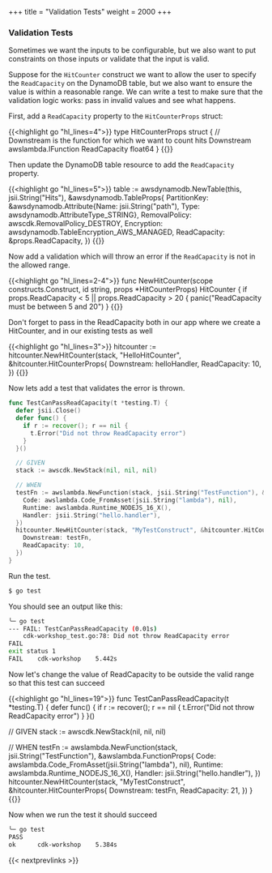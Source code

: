 +++
title = "Validation Tests"
weight = 2000
+++

### Validation Tests

Sometimes we want the inputs to be configurable, but we also want to put constraints on those inputs or validate
that the input is valid.

Suppose for the `HitCounter` construct we want to allow the user to specify the `ReadCapacity` on the DynamoDB
table, but we also want to ensure the value is within a reasonable range. We can write a test to make sure
that the validation logic works: pass in invalid values and see what happens.

First, add a `ReadCapacity` property to the `HitCounterProps` struct:

{{<highlight go "hl_lines=4">}}
type HitCounterProps struct {
  // Downstream is the function for which we want to count hits
	Downstream   awslambda.IFunction
	ReadCapacity float64
}
{{</highlight>}}

Then update the DynamoDB table resource to add the `ReadCapacity` property.

{{<highlight go "hl_lines=5">}}
	table := awsdynamodb.NewTable(this, jsii.String("Hits"), &awsdynamodb.TableProps{
		PartitionKey:  &awsdynamodb.Attribute{Name: jsii.String("path"), Type: awsdynamodb.AttributeType_STRING},
		RemovalPolicy: awscdk.RemovalPolicy_DESTROY,
		Encryption:    awsdynamodb.TableEncryption_AWS_MANAGED,
		ReadCapacity:  &props.ReadCapacity,
	})
{{</highlight>}}

Now add a validation which will throw an error if the `ReadCapacity` is not in the allowed range.

{{<highlight go "hl_lines=2-4">}}
func NewHitCounter(scope constructs.Construct, id string, props *HitCounterProps) HitCounter {
	if props.ReadCapacity < 5 || props.ReadCapacity > 20 {
		panic("ReadCapacity must be between 5 and 20")
	}
{{</highlight>}}

Don't forget to pass in the ReadCapacity both in our app where we create a HitCounter, and in our existing tests as well

{{<highlight go "hl_lines=3">}}
hitcounter := hitcounter.NewHitCounter(stack, "HelloHitCounter", &hitcounter.HitCounterProps{
	Downstream:   helloHandler,
	ReadCapacity: 10,
})
{{</highlight>}}

Now lets add a test that validates the error is thrown.

```go
func TestCanPassReadCapacity(t *testing.T) {
  defer jsii.Close()
  defer func() {
    if r := recover(); r == nil {
      t.Error("Did not throw ReadCapacity error")
    }
  }()

  // GIVEN
  stack := awscdk.NewStack(nil, nil, nil)

  // WHEN
  testFn := awslambda.NewFunction(stack, jsii.String("TestFunction"), &awslambda.FunctionProps{
    Code: awslambda.Code_FromAsset(jsii.String("lambda"), nil),
    Runtime: awslambda.Runtime_NODEJS_16_X(),
    Handler: jsii.String("hello.handler"),
  })
  hitcounter.NewHitCounter(stack, "MyTestConstruct", &hitcounter.HitCounterProps{
    Downstream: testFn,
    ReadCapacity: 10,
  })
}
```

Run the test.

```bash
$ go test
```

You should see an output like this:

```bash
╰─ go test
--- FAIL: TestCanPassReadCapacity (0.01s)
    cdk-workshop_test.go:78: Did not throw ReadCapacity error
FAIL
exit status 1
FAIL    cdk-workshop    5.442s
```

Now let's change the value of ReadCapacity to be outside the valid range so that this test can succeed

{{<highlight go "hl_lines=19">}}
func TestCanPassReadCapacity(t *testing.T) {
  defer func() {
    if r := recover(); r == nil {
      t.Error("Did not throw ReadCapacity error")
    }
  }()

  // GIVEN
  stack := awscdk.NewStack(nil, nil, nil)

  // WHEN
  testFn := awslambda.NewFunction(stack, jsii.String("TestFunction"), &awslambda.FunctionProps{
    Code: awslambda.Code_FromAsset(jsii.String("lambda"), nil),
    Runtime: awslambda.Runtime_NODEJS_16_X(),
    Handler: jsii.String("hello.handler"),
  })
  hitcounter.NewHitCounter(stack, "MyTestConstruct", &hitcounter.HitCounterProps{
    Downstream: testFn,
    ReadCapacity: 21,
  })
}
{{</highlight>}}

Now when we run the test it should succeed

```bash
╰─ go test
PASS
ok      cdk-workshop    5.384s
```

{{< nextprevlinks >}}
